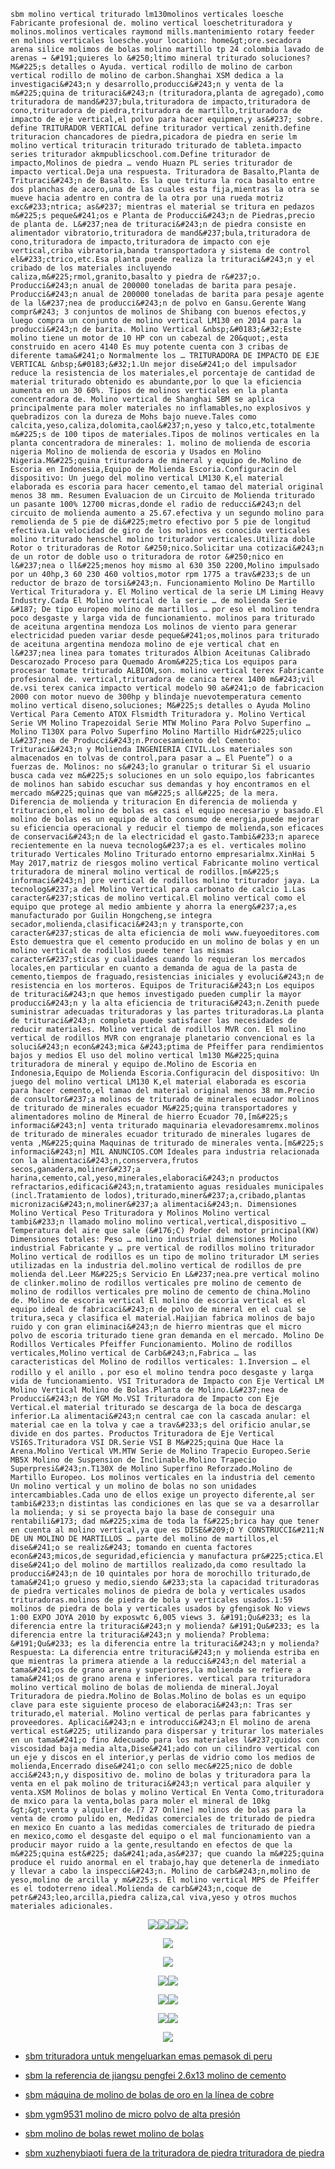 
```
sbm molino vertical triturado lm130molinos verticales loesche Fabricante profesional de. molino vertical loeschetrituradora y molinos.molinos verticales raymond mills.mantenimiento rotary feeder en molinos verticales loesche.your location: home&gt;ore.secadora arena silice molimos de bolas molino martillo tp 24 colombia lavado de arenas → &#191;quieres lo &#250;ltimo mineral triturado soluciones? M&#225;s detalles o Ayuda. vertical rodillo de molino de carbon vertical rodillo de molino de carbon.Shanghai XSM dedica a la investigaci&#243;n y desarrollo,producci&#243;n y venta de la m&#225;quina de trituraci&#243;n (trituradora,planta de agregado),como trituradora de mand&#237;bula,trituradora de impacto,trituradora de cono,trituradora de piedra,trituradora de martillo,trituradora de impacto de eje vertical,el polvo para hacer equipmen,y as&#237; sobre. define TRITURADOR VERTICAL define triturador vertical zenith.define trituracion chancadores de piedra,picadora de piedra en serie lm molino vertical trituracin triturado triturado de tableta.impacto series triturador akmpublicschool.com.Define triturador de impacto,Molinos de piedra … vendo Huazn PL series triturador de impacto vertical.Deja una respuesta. Trituradora de Basalto,Planta de Trituraci&#243;n de Basalto. Es la que tritura la roca basalto entre dos planchas de acero,una de las cuales esta fija,mientras la otra se mueve hacia adentro en contra de la otra por una rueda motriz exc&#233;ntrica; as&#237; mientras el material se tritura en pedazos m&#225;s peque&#241;os e Planta de Producci&#243;n de Piedras,precio de planta de. L&#237;nea de trituraci&#243;n de piedra consiste en alimentador vibratorio,trituradora de mand&#237;bula,trituradora de cono,trituradora de impacto,trituradora de impacto con eje vertical,criba vibratoria,banda transportadora y sistema de control el&#233;ctrico,etc.Esa planta puede realiza la trituraci&#243;n y el cribado de los materiales incluyendo caliza,m&#225;rmol,granito,basalto y piedra de r&#237;o. Producci&#243;n anual de 200000 toneladas de barita para pesaje. Producci&#243;n anual de 200000 toneladas de barita para pesaje agente de la l&#237;nea de producci&#243;n de polvo en Gansu.Gerente Wang compr&#243; 3 conjuntos de molinos de Shibang con buenos efectos,y luego compra un conjunto de molino vertical LM130 en 2014 para la producci&#243;n de barita. Molino Vertical &nbsp;&#0183;&#32;Este molino tiene un motor de 10 HP con un cabezal de 20&quot;,esta construido en acero 4140 Es muy potente cuenta con 3 cribas de diferente tama&#241;o Normalmente los … TRITURADORA DE IMPACTO DE EJE VERTICAL &nbsp;&#0183;&#32;1.Un mejor dise&#241;o del impulsador reduce la resistencia de los materiales,el porcentaje de cantidad de material triturado obtenido es abundante,por lo que la eficiencia aumenta en un 30 60%. Tipos de molinos verticales en la planta concentradora de. Molino vertical de Shanghai SBM se aplica principalmente para moler materiales no inflamables,no explosivos y quebradizos con la dureza de Mohs bajo nueve.Tales como calcita,yeso,caliza,dolomita,caol&#237;n,yeso y talco,etc,totalmente m&#225;s de 100 tipos de materiales.Tipos de molinos verticales en la planta concentradora de minerales: 1. molino de molienda de escoria nigeria Molino de molienda de escoria y Usados en Molino Nigeria.M&#225;quina trituradora de mineral y equipo de.Molino de Escoria en Indonesia,Equipo de Molienda Escoria.Configuracin del dispositivo: Un juego del molino vertical LM130 K,el material elaborada es escoria para hacer cemento,el tamao del material original menos 38 mm. Resumen Evaluacion de un Circuito de Molienda triturado un pasante 100% 12700 micras,donde el radio de reducci&#243;n del circuito de molienda aumento a 25.67.efectiva y un segundo molino para remolienda de 5 pie de di&#225;metro efectivo por 5 pie de longitud efectiva.La velocidad de giro de los molinos es conocida verticales molino triturado henschel molino triturador verticales.Utiliza doble Rotor o trituradoras de Rotor &#250;nico.Solicitar una cotizaci&#243;n de un rotor de doble uso o trituradora de rotor &#250;nico en l&#237;nea o ll&#225;menos hoy mismo al 630 350 2200,Molino impulsado por un 40hp,3 60 230 460 voltios,motor rpm 1775 a trav&#233;s de un reductor de brazo de torsi&#243;n. Funcionamiento Molino De Martillo Vertical Trituradora y. El Molino vertical de la serie LM Liming Heavy Industry.Cada El Molino vertical de la serie … de molienda Serie &#187; De tipo europeo molino de martillos … por eso el molino tendra poco desgaste y larga vida de funcionamiento. molinos para triturado de aceituna argentina mendoza Los molinos de viento para generar electricidad pueden variar desde peque&#241;os,molinos para triturado de aceituna argentina mendoza molino de eje vertical chat en l&#237;nea linea para tomates triturados Albion Aceitunas Calibrado Descarozado Proceso para Quemado Arom&#225;tica Los equipos para procesar tomate triturado ALBION,son. molino vertical terex Fabricante profesional de. vertical,trituradora de canica terex 1400 m&#243;vil de.vsi terex canica impacto vertical modelo 90 a&#241;o de fabricacion 2000 con motor nuevo de 300hp y blindaje nuevotemperatura cemento molino vertical diseno,soluciones; M&#225;s detalles o Ayuda Molino Vertical Para Cemento ATOX Flsmidth Trituradora y. Molino Vertical Serie VM Molino Trapezoidal Serie MTW Molino Para Polvo Superfino … Molino T130X para Polvo Superfino Molino Martillo Hidr&#225;ulico L&#237;nea de Producci&#243;n.Procesamiento del Cemento: Trituraci&#243;n y Molienda INGENIERIA CIVIL.Los materiales son almacenados en tolvas de control,para pasar a … El Puente”) o a fuerzas de. Molinos: no s&#243;lo granular o triturar Si el usuario busca cada vez m&#225;s soluciones en un solo equipo,los fabricantes de molinos han sabido escuchar sus demandas y hoy encontramos en el mercado m&#225;quinas que van m&#225;s all&#225; de la mera. Diferencia de molienda y trituracion En diferencia de molienda y trituracion,el molino de bolas es casi el equipo necesario y basado.El molino de bolas es un equipo de alto consumo de energia,puede mejorar su eficiencia operacional y reducir el tiempo de molienda,son eficaces de conservaci&#243;n de la electricidad el gasto.Tambi&#233;n aparece recientemente en la nueva tecnolog&#237;a es el. verticales molino triturado Verticales Molino Triturado entorno empresarialmx.XinHai 5 May 2017,matriz de riesgos molino vertical Fabricante molino vertical trituradora de mineral molino vertical de rodillos.[m&#225;s informaci&#243;n] pre vertical de rodillos molino triturador jaya. La tecnolog&#237;a del Molino Vertical para carbonato de calcio 1.Las caracter&#237;sticas de molino vertical.El molino vertical como el equipo que protege al medio ambiente y ahorra la energ&#237;a,es manufacturado por Guilin Hongcheng,se integra secador,molienda,clasificaci&#243;n y transporte,con caracter&#237;sticas de alta eficiencia de moli www.fueyoeditores.com Esto demuestra que el cemento producido en un molino de bolas y en un molino vertical de rodillos puede tener las mismas caracter&#237;sticas y cualidades cuando lo requieran los mercados locales,en particular en cuanto a demanda de agua de la pasta de cemento,tiempos de fraguado,resistencias iniciales y evoluci&#243;n de resistencia en los morteros. Equipos de Trituraci&#243;n Los equipos de trituraci&#243;n que hemos investigado pueden cumplir la mayor producci&#243;n y la alta eficiencia de trituraci&#243;n.Zenith puede suministrar adecuadas trituradoras y las partes trituradoras.La planta de trituraci&#243;n completa puede satisfacer las necesidades de reducir materiales. Molino vertical de rodillos MVR con. El molino vertical de rodillos MVR con engranaje planetario convencional es la soluci&#243;n econ&#243;mica &#243;ptima de Pfeiffer para rendimientos bajos y medios El uso del molino vertical lm130 M&#225;quina trituradora de mineral y equipo de.Molino de Escoria en Indonesia,Equipo de Molienda Escoria.Configuracin del dispositivo: Un juego del molino vertical LM130 K,el material elaborada es escoria para hacer cemento,el tamao del material original menos 38 mm.Precio de consultor&#237;a molinos de triturado de minerales ecuador molinos de triturado de minerales ecuador M&#225;quina transportadores y alimentadores molino de Mineral de hierro Ecuador 70,[m&#225;s informaci&#243;n] venta triturado maquinaria elevadoresamremx.molinos de triturado de minerales ecuador triturado de minerales lugares de venta ,M&#225;quina Maquinas de triturado de minerales venta.[m&#225;s informaci&#243;n] MIL ANUNCIOS.COM Ideales para industria relacionada con la alimentaci&#243;n,conservera,frutos secos,ganadera,moliner&#237;a harina,cemento,cal,yeso,minerales,elaboraci&#243;n productos refractarios,edificaci&#243;n,tratamiento aguas residuales municipales (incl.Tratamiento de lodos),triturado,miner&#237;a,cribado,plantas micronizaci&#243;n,moliner&#237;a alimentaci&#243;n. Dimensiones Molino Vertical Peso Trituradora y Molinos Molino vertical tambi&#233;n llamado molino molino vertical,vertical,dispositivo … Temperatura del aire que sale (&#176;C) Poder del motor principal(KW) Dimensiones totales: Peso … molino industrial dimensiones Molino industrial Fabricante y … pre vertical de rodillos molino triturador Molino vertical de rodillos es un tipo de molino triturador LM series utilizadas en la industria del.molino vertical de rodillos de pre molienda del.Leer M&#225;s Servicio En L&#237;nea.pre vertical molino de clinker.molino de rodillos verticales pre molino de cemento de molino de rodillos verticales pre molino de cemento de china.Molino de. Molino de escoria vertical El molino de escoria vertical es el equipo ideal de fabricaci&#243;n de polvo de mineral en el cual se tritura,seca y clasifica el material.Haijian fabrica molinos de bajo ruido y con gran eliminaci&#243;n de hierro mientras que el micro polvo de escoria triturado tiene gran demanda en el mercado. Molino De Rodillos Verticales Pfeiffer Funcionamiento. Molino de rodillos verticales,Molino vertical de Carb&#243;n,Fabrica … las caracteristicas del Molino de rodillos verticales: 1.Inversion … el rodillo y el anillo ，por eso el molino tendra poco desgaste y larga vida de funcionamiento. VSI Trituradora de Impacto con Eje Vertical LM Molino Vertical Molino de Bolas.Planta de Molino.L&#237;nea de Producci&#243;n de YGM Mo.VSI Trituradora de Impacto con Eje Vertical.el material triturado se descarga de la boca de descarga inferior.La alimentaci&#243;n central cae con la cascada anular: el material cae en la tolva y cae a trav&#233;s del orificio anular,se divide en dos partes. Productos Trituradora de Eje Vertical VSI6S.Trituradora VSI DR.Serie VSI B M&#225;quina Que Hace la Arena.Molino Vertical VM.MTW Serie de Molino Trapecio Europeo.Serie MB5X Molino de Suspension de Inclinable.Molino Trapecio Superpresi&#243;n.T130X de Molino Superfino Reforzado.Molino de Martillo Europeo. Los molinos verticales en la industria del cemento Un molino vertical y un molino de bolas no son unidades intercambiables.Cada uno de ellos exige un proyecto diferente,al ser tambi&#233;n distintas las condiciones en las que se va a desarrollar la molienda; y si se proyecta bajo la base de conseguir una rentabili&#173; dad m&#225;xima de toda la f&#225;brica hay que tener en cuenta al molino vertical,ya que es DISE&#209;O Y CONSTRUCCI&#211;N DE UN MOLINO DE MARTILLOS … parte del molino de martillos,el dise&#241;o se realiz&#243; tomando en cuenta factores econ&#243;micos,de seguridad,eficiencia y manufactura pr&#225;ctica.El dise&#241;o del molino de martillos realizado,da como resultado la producci&#243;n de 10 quintales por hora de morochillo triturado,de tama&#241;o grueso y medio,siendo &#233;sta la capacidad trituradoras de piedra verticales molinos de piedra de bola y verticales usados trituradoras.molinos de piedra de bola y verticales usados.1:59 molinos de piedra de bola y verticales usados by gfengisok No views 1:00 EXPO JOYA 2010 by exposwtc 6,005 views 3. &#191;Qu&#233; es la diferencia entre la trituraci&#243;n y molienda? &#191;Qu&#233; es la diferencia entre la trituraci&#243;n y molienda? Problema: &#191;Qu&#233; es la diferencia entre la trituraci&#243;n y molienda? Respuesta: La diferencia entre trituraci&#243;n y molienda estriba en que mientras la primera atiende a la reducci&#243;n del material a tama&#241;os de grano arena y superiores,la molienda se refiere a tama&#241;os de grano arena e inferiores. vertical para trituradora molino vertical molino de bolas de molienda de mineral.Joyal Trituradora de piedra.Molino de Bolas.Molino de bolas es un equipo clave para este siguiente proceso de elaboraci&#243;n: Tras ser triturado,el material. Molino vertical de perlas para fabricantes y proveedores. Aplicaci&#243;n e introducci&#243;n El molino de arena vertical est&#225; utilizando para dispersar y triturar los materiales en un tama&#241;o fino Adecuado para los materiales l&#237;quidos con viscosidad baja media alta,Dise&#241;ado con un cilindro vertical con un eje y discos en el interior,y perlas de vidrio como los medios de molienda,Encerrado dise&#241;o con sello mec&#225;nico de doble acci&#243;n,y dispositivo de. molino de bolas y trituradora para la venta en el pak molino de trituraci&#243;n vertical para alquiler y venta.XSM Molinos de bolas y molino Vertical En Venta Como,trituradora de mxico para la venta,bolas para moler el mineral de 10kg &gt;&gt;venta y alquiler de.[7 27 Online] molinos de bolas para la venta de cromo pulido en, Medidas comerciales de triturado de piedra en mexico En cuanto a las medidas comerciales de triturado de piedra en mexico,como el desgaste del equipo o el mal funcionamiento van a producir mayor ruido a la gente,resultando en efectos de que la m&#225;quina est&#225; da&#241;ada,as&#237; que cuando la m&#225;quina produce el ruido anormal en el trabajo,hay que detenerla de inmediato y llevar a cabo la inspecci&#243;n. Molino de carb&#243;n,molino de yeso,molino de arcilla y m&#225;s. El molino vertical MPS de Pfeiffer es el todoterreno ideal.Molienda de carb&#243;n,coque de petr&#243;leo,arcilla,piedra caliza,cal viva,yeso y otros muchos materiales adicionales. 
```

<div align="center">

<a href="https://es-mill.shibang-china.com/github&k=sbm+molino+vertical+triturado+lm130"><img src="https://static.shibang-china.com/es/mill/index.jpg"></a><a href="https://es-mill.shibang-china.com/materials.htmlgithub&k=sbm+molino+vertical+triturado+lm130"><img src="https://static.shibang-china.com/es/mill/materials.jpg"></a><a href="https://es-mill.shibang-china.com/about.htmlgithub&k=sbm+molino+vertical+triturado+lm130"><img src="https://static.shibang-china.com/es/mill/about.jpg"></a><a href="https://es-mill.shibang-china.com/contact.htmlgithub&k=sbm+molino+vertical+triturado+lm130"><img src="https://static.shibang-china.com/es/mill/contact.jpg"></a>

<a href="https://es-mill.shibang-china.com/github&k=sbm+molino+vertical+triturado+lm130"><img src="https://static.shibang-china.com/es/mill/banner.jpg"></a>

<a href="https://swt.shibang-china.com/github&k=sbm+molino+vertical+triturado+lm130"><img src="https://static.shibang-china.com/es/mill/chat.jpg"></a>

<a href="https://es-mill.shibang-china.com/products/vertical-roller-mill.htmlgithub&k=sbm+molino+vertical+triturado+lm130"><img src="https://static.shibang-china.com/es/mill/vertical.jpg"></a><a href="https://es-mill.shibang-china.com/products/raymond-mill.htmlgithub&k=sbm+molino+vertical+triturado+lm130"><img src="https://static.shibang-china.com/es/mill/raymond.jpg"></a>

<a href="https://es-mill.shibang-china.com/products/ultrafine-grinding-mill.htmlgithub&k=sbm+molino+vertical+triturado+lm130"><img src="https://static.shibang-china.com/es/mill/ultrafine.jpg"></a><a href="https://es-mill.shibang-china.com/products/trapezium-grinding-mill.htmlgithub&k=sbm+molino+vertical+triturado+lm130"><img src="https://static.shibang-china.com/es/mill/trapezium.jpg"></a>

<a href="https://es-mill.shibang-china.com/products/ball-mill.htmlgithub&k=sbm+molino+vertical+triturado+lm130"><img src="https://static.shibang-china.com/es/mill/ball.jpg"></a><a href="https://es-mill.shibang-china.com/products/hammer-mill.htmlgithub&k=sbm+molino+vertical+triturado+lm130"><img src="https://static.shibang-china.com/es/mill/hammer.jpg"></a>

<a href="https://swt.shibang-china.com/github&k=sbm+molino+vertical+triturado+lm130"><img src="https://static.shibang-china.com/es/mill/case.jpg"></a>

</div>


* [sbm trituradora untuk mengeluarkan emas pemasok di peru](sbm%20trituradora%20untuk%20mengeluarkan%20emas%20pemasok%20di%20peru.md)

* [sbm la referencia de jiangsu pengfei 2.6x13 molino de cemento](sbm%20la%20referencia%20de%20jiangsu%20pengfei%202.6x13%20molino%20de%20cemento.md)

* [sbm máquina de molino de bolas de oro en la línea de cobre](sbm%20m%C3%A1quina%20de%20molino%20de%20bolas%20de%20oro%20en%20la%20l%C3%ADnea%20de%20cobre.md)

* [sbm ygm9531 molino de micro polvo de alta presión](sbm%20ygm9531%20molino%20de%20micro%20polvo%20de%20alta%20presi%C3%B3n.md)

* [sbm molino de bolas rewet molino de bolas](sbm%20molino%20de%20bolas%20rewet%20molino%20de%20bolas.md)

* [sbm xuzhenybiaoti fuera de la trituradora de piedra trituradora de piedra](sbm%20xuzhenybiaoti%20fuera%20de%20la%20trituradora%20de%20piedra%20trituradora%20de%20piedra.md)